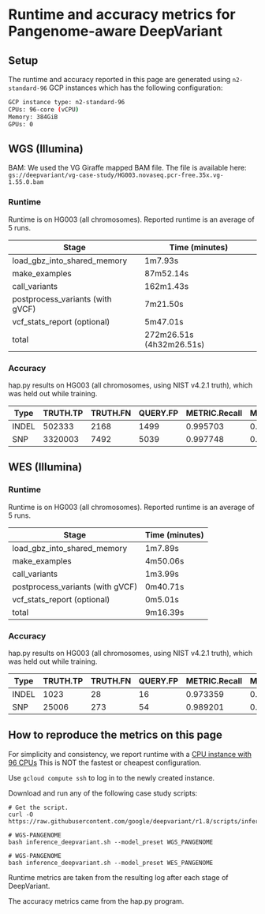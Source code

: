 # Runtime and accuracy metrics for Pangenome-aware DeepVariant

## Setup

The runtime and accuracy reported in this page are generated using
`n2-standard-96` GCP instances which has the following configuration:

```bash
GCP instance type: n2-standard-96
CPUs: 96-core (vCPU)
Memory: 384GiB
GPUs: 0
```

## WGS (Illumina)

BAM: We used the VG Giraffe mapped BAM file. The file is available here:
`gs://deepvariant/vg-case-study/HG003.novaseq.pcr-free.35x.vg-1.55.0.bam`

### Runtime

Runtime is on HG003 (all chromosomes).
Reported runtime is an average of 5 runs.

Stage                            | Time (minutes)
-------------------------------- | ------------------
load_gbz_into_shared_memory      | 1m7.93s
make_examples                    | 87m52.14s
call_variants                    | 162m1.43s
postprocess_variants (with gVCF) | 7m21.50s
vcf_stats_report (optional)      | 5m47.01s
total                            | 272m26.51s (4h32m26.51s)

### Accuracy

hap.py results on HG003 (all chromosomes, using NIST v4.2.1 truth), which was
held out while training.

| Type  | TRUTH.TP | TRUTH.FN | QUERY.FP | METRIC.Recall | METRIC.Precision | METRIC.F1_Score |
| ----- | -------- | -------- | -------- | ------------- | ---------------- | --------------- |
| INDEL | 502333   | 2168     | 1499     | 0.995703      | 0.997145         | 0.996423        |
| SNP   | 3320003  | 7492     | 5039     | 0.997748      | 0.998485         | 0.998117        |

## WES (Illumina)

### Runtime

Runtime is on HG003 (all chromosomes).
Reported runtime is an average of 5 runs.

Stage                            | Time (minutes)
-------------------------------- | -----------------
load_gbz_into_shared_memory      | 1m7.89s
make_examples                    | 4m50.06s
call_variants                    | 1m3.99s
postprocess_variants (with gVCF) | 0m40.71s
vcf_stats_report (optional)      | 0m5.01s
total                            | 9m16.39s

### Accuracy

hap.py results on HG003 (all chromosomes, using NIST v4.2.1 truth), which was
held out while training.

| Type  | TRUTH.TP | TRUTH.FN | QUERY.FP | METRIC.Recall | METRIC.Precision | METRIC.F1_Score |
| ----- | -------- | -------- | -------- | ------------- | ---------------- | --------------- |
| INDEL | 1023     | 28       | 16       | 0.973359      | 0.984906         | 0.979098        |
| SNP   | 25006    | 273      | 54       | 0.989201      | 0.997845         | 0.993504        |

## How to reproduce the metrics on this page

For simplicity and consistency, we report runtime with a
[CPU instance with 96 CPUs](https://github.com/google/deepvariant/blob/r1.8/docs/deepvariant-details.md#command-for-a-cpu-only-machine-on-google-cloud-platform)
This is NOT the fastest or cheapest configuration.

Use `gcloud compute ssh` to log in to the newly created instance.

Download and run any of the following case study scripts:

```
# Get the script.
curl -O https://raw.githubusercontent.com/google/deepvariant/r1.8/scripts/inference_deepvariant.sh

# WGS-PANGENOME
bash inference_deepvariant.sh --model_preset WGS_PANGENOME

# WGS-PANGENOME
bash inference_deepvariant.sh --model_preset WES_PANGENOME
```

Runtime metrics are taken from the resulting log after each stage of
DeepVariant.

The accuracy metrics came from the hap.py program.


